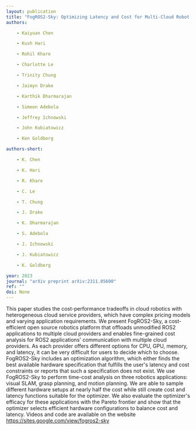 ```yaml
---
layout: publication
title: "FogROS2-Sky: Optimizing Latency and Cost for Multi-Cloud Robot Applications"
authors:

    - Kaiyuan Chen

    - Kush Hari

    - Rohil Khare

    - Charlotte Le

    - Trinity Chung

    - Jaimyn Drake

    - Karthik Dharmarajan

    - Simeon Adebola

    - Jeffrey Ichnowski

    - John Kubiatowicz

    - Ken Goldberg

authors-short:

    - K. Chen

    - K. Hari

    - R. Khare

    - C. Le

    - T. Chung

    - J. Drake

    - K. Dharmarajan

    - S. Adebola

    - J. Ichnowski

    - J. Kubiatowicz

    - K. Goldberg

year: 2023
journal: "arXiv preprint arXiv:2311.05600"
ref: ""
doi: None
---
```


This paper studies the cost-performance tradeoffs in cloud robotics with heterogeneous cloud service providers, which have complex pricing models and varying application requirements. We present FogROS2-Sky, a cost-efficient open source robotics platform that offloads unmodified ROS2 applications to multiple cloud providers and enables fine-grained cost analysis for ROS2 applications' communication with multiple cloud providers. As each provider offers different options for CPU, GPU, memory, and latency, it can be very difficult for users to decide which to choose. FogROS2-Sky includes an optimization algorithm, which either finds the best available hardware specification that fulfills the user's latency and cost constraints or reports that such a specification does not exist. We use FogROS2-Sky to perform time-cost analysis on three robotics applications: visual SLAM, grasp planning, and motion planning. We are able to sample different hardware setups at nearly half the cost while still create cost and latency functions suitable for the optimizer. We also evaluate the optimizer's efficacy for these applications with the Pareto frontier and show that the optimizer selects efficient hardware configurations to balance cost and latency. Videos and code are available on the website https://sites.google.com/view/fogros2-sky
    